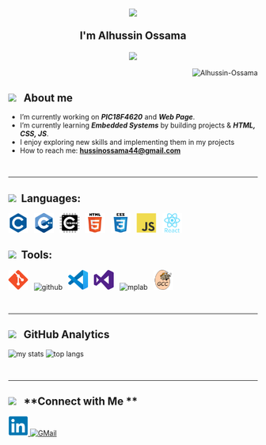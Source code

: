 

<h2 align="center"> 
<img src="https://media4.giphy.com/media/RPukqDohL55Eo6Z38X/giphy.gif?cid=ecf05e47azgn9v1va67meuuf4d39nj3kwgp8uqwel58w2yn9&rid=giphy.gif&ct=s" width="40">

I'm Alhussin Ossama     </h2>

<p align='center'>
  <img src= 'https://capsule-render.vercel.app/api?type=rect&color=gradient&height=2.5'/>
</p>



<p align="right"> <img src="https://komarev.com/ghpvc/?username=Alhussin-Ossama&label=Profile%20views&color=0e75b6&style=flat" alt="Alhussin-Ossama" /> </p>



## <img src="https://media2.giphy.com/media/z9vxfIMzxbTaGwBkc5/giphy_s.gif?cid=ecf05e47cjnt33447pqnhksb17ve7x5zi6bsr2dagkvtdyvh&rid=giphy_s.gif&ct=s" width="40"> &nbsp; **About me**

-  I’m currently working on <b><i>PIC18F4620</i></b> and <b><i>Web Page</i></b>.
-  I’m currently learning  <b><i>Embedded Systems</i></b> by building projects & <b><i>HTML, CSS, JS</i></b>.
-  I enjoy exploring new skills and implementing them in my projects
-  How to reach me: **hussinossama44@gmail.com**


<br/>
<hr/>

## <img src="https://media.giphy.com/media/j2pOGeGYKe2xCCKwfi/giphy.gif" width="40">  &nbsp;**Languages:**
<p align="left">
<img src="https://raw.githubusercontent.com/devicons/devicon/55609aa5bd817ff167afce0d965585c92040787a/icons/c/c-plain.svg" alt="c" width="40" height="40"/> </a>	&nbsp;
<img src="https://raw.githubusercontent.com/devicons/devicon/master/icons/cplusplus/cplusplus-original.svg" alt="cplusplus" width="40" height="40"/> 	&nbsp;
<img src="https://raw.githubusercontent.com/devicons/devicon/55609aa5bd817ff167afce0d965585c92040787a/icons/embeddedc/embeddedc-original-wordmark.svg" alt="embeddedc" width="40" height="40"/> </a>	&nbsp;
<img src="https://raw.githubusercontent.com/devicons/devicon/master/icons/html5/html5-original-wordmark.svg" alt="html5" width="40" height="40"/> 	&nbsp;
<img src="https://raw.githubusercontent.com/devicons/devicon/master/icons/css3/css3-original-wordmark.svg" alt="css3" width="40" height="40"/> </a>	&nbsp;
<img src="https://raw.githubusercontent.com/devicons/devicon/master/icons/javascript/javascript-original.svg" alt="javascript" width="40" height="40"/> 	&nbsp;
<img src="https://raw.githubusercontent.com/devicons/devicon/master/icons/react/react-original-wordmark.svg" alt="react" width="40" height="40"/> 	&nbsp;

</p>


          


## <img src="https://media4.giphy.com/media/uhQuegHFqkVYuFMXMQ/giphy.gif?cid=ecf05e473w3yyq5ltckpc4c6vr4jf9avvh9uao2eswa4v9rk&rid=giphy.gif&ct=s" width="40">  &nbsp;**Tools:**
<p align="left">
<img src="https://raw.githubusercontent.com/devicons/devicon/55609aa5bd817ff167afce0d965585c92040787a/icons/git/git-plain.svg" alt="git" width="40" height="40" />  	&nbsp;
<img src="https://cdn.jim-nielsen.com/macos/512/github-desktop-2021-05-20.png" alt="github" width="40" height="40" />  	&nbsp;
<img src="https://raw.githubusercontent.com/devicons/devicon/55609aa5bd817ff167afce0d965585c92040787a/icons/vscode/vscode-original.svg" alt="vscode" width="40" height="40"/> </a>	&nbsp;
<img src="https://raw.githubusercontent.com/devicons/devicon/55609aa5bd817ff167afce0d965585c92040787a/icons/visualstudio/visualstudio-plain.svg" alt="visualstudio" width="40" height="40"/> </a>	&nbsp;
<img src="https://onlinedocs.microchip.com/pr/GUID-240F27AA-C615-4705-B68C-6E434B126B47-en-US-1/GUID-6B24C861-D4B8-4403-8CF2-035FD3FB8B42-low.png" alt="mplab" width="40" height="40"/> </a>	&nbsp;
<img src="https://raw.githubusercontent.com/devicons/devicon/55609aa5bd817ff167afce0d965585c92040787a/icons/gcc/gcc-original.svg" alt="gcc" width="40" height="40"/> </a>	&nbsp;
</p>


<br/>
<hr/>


## <img src="https://media0.giphy.com/media/YZuPLv7YPBzBRXuWnf/giphy.gif?cid=ecf05e47b1vr1pwvpcs8wfyoilhcn8g0nj1jyqo13mhb5dcg&rid=giphy.gif&ct=s" width="40"> &nbsp; **GitHub Analytics**
<p align="left">
<img alt="my stats"  width="40%" src="https://github-readme-stats.vercel.app/api?username=Alhussin-Ossama&theme=radical"/>
<img alt="top langs" width="45%" src="https://github-readme-stats.vercel.app/api/top-langs/?username=Alhussin-Ossama&layout=compact&theme=radical"/ >
<!---<img alt="my stats" align="left" width="47%" src="https://github-readme-stats.vercel.app/api?username=maksymrudnyi"/>
<img alt="top langs" align="left" width="47%" src="https://github-readme-stats.vercel.app/api/top-langs/?username=maksymrudnyi&layout=compact"/ >-->
</p>

<br/>
<hr/>


## <img src="https://media2.giphy.com/media/numE3A55vbpBuDCxnA/giphy.gif?cid=ecf05e47rze9471w0iriay9ubhrvdmam2cbwpobzooqnsopa&rid=giphy.gif&ct=s" width="40"> &nbsp; **Connect with Me ** ️

<p align="left">
<a href="https://www.linkedin.com/in/alhussin-ossama-23a659244/" target="_blank">
<img src="https://raw.githubusercontent.com/devicons/devicon/55609aa5bd817ff167afce0d965585c92040787a/icons/linkedin/linkedin-original.svg" alt="Linkedin" width="40" height="40"/>
</a>  


<a href="mailto:hussinossama44@gmail.com" target="_blank">
<img src="https://image.winudf.com/v2/image1/Y29tLmdvb2dsZS5hbmRyb2lkLmdtX2ljb25fMTYwNDAxOTkzOF8wOTI/icon.png?w=&fakeurl=1" alt="GMail" width="40" height="40"/>
</a>
</p>

<br/>





<br/>

<!--
**Abhishek-00/Abhishek-00** is a ✨ _special_ ✨ repository because its `README.md` (this file) appears on your GitHub profile.

Here are some ideas to get you started:

- 🔭 I’m currently working on ...
- 🌱 I’m currently learning ...
- 👯 I’m looking to collaborate on ...
- 🤔 I’m looking for help with ...
- 💬 Ask me about ...
- 📫 How to reach me: ...
- 😄 Pronouns: ...
- ⚡ Fun fact: ...
-->
